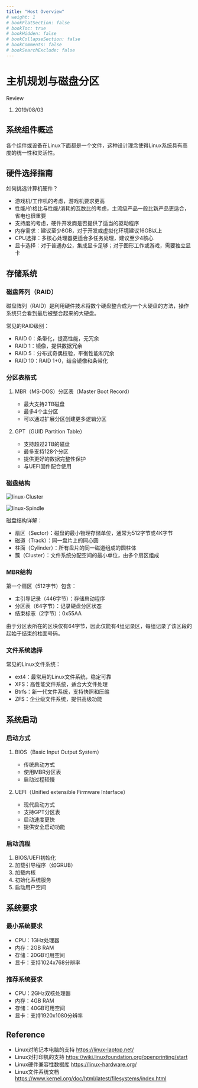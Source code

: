 ```yaml
---
title: "Host Overview"
# weight: 1
# bookFlatSection: false
# bookToc: true
# bookHidden: false
# bookCollapseSection: false
# bookComments: false
# bookSearchExclude: false
---
```


# 主机规划与磁盘分区

Review

1. 2019/08/03

## 系统组件概述

各个组件或设备在Linux下面都是一个文件，这种设计理念使得Linux系统具有高度的统一性和灵活性。

## 硬件选择指南

如何挑选计算机硬件？

- 游戏机/工作机的考虑，游戏机要求更高
- 性能/价格比与性能/消耗的瓦数比的考虑，主流级产品一般比新产品更适合，省电也很重要
- 支持度的考虑，硬件开发商是否提供了适当的驱动程序
- 内存需求：建议至少8GB，对于开发或虚拟化环境建议16GB以上
- CPU选择：多核心处理器更适合多任务处理，建议至少4核心
- 显卡选择：对于普通办公，集成显卡足够；对于图形工作或游戏，需要独立显卡

## 存储系统

### 磁盘阵列（RAID）

磁盘阵列（RAID）是利用硬件技术将数个硬盘整合成为一个大硬盘的方法，操作系统只会看到最后被整合起来的大硬盘。

常见的RAID级别：

- RAID 0：条带化，提高性能，无冗余
- RAID 1：镜像，提供数据冗余
- RAID 5：分布式奇偶校验，平衡性能和冗余
- RAID 10：RAID 1+0，结合镜像和条带化

### 分区表格式

1. MBR（MS-DOS）分区表（Master Boot Record）
   - 最大支持2TB磁盘
   - 最多4个主分区
   - 可以通过扩展分区创建更多逻辑分区

2. GPT（GUID Partition Table）
   - 支持超过2TB的磁盘
   - 最多支持128个分区
   - 提供更好的数据完整性保护
   - 与UEFI固件配合使用

### 磁盘结构

![linux-Cluster](images/linux-Cluster.png)

![linux-Spindle](images/linux-Spindle.png)

磁盘结构详解：

- 扇区（Sector）：磁盘的最小物理存储单位，通常为512字节或4K字节
- 磁道（Track）：同一盘片上的同心圆
- 柱面（Cylinder）：所有盘片的同一磁道组成的圆柱体
- 簇（Cluster）：文件系统分配空间的最小单位，由多个扇区组成

### MBR结构

第一个扇区（512字节）包含：

- 主引导记录（446字节）：存储启动程序
- 分区表（64字节）：记录硬盘分区状态
- 结束标志（2字节）：0x55AA

由于分区表所在的区块仅有64字节，因此仅能有4组记录区，每组记录了该区段的起始于结束的柱面号码。

### 文件系统选择

常见的Linux文件系统：

- ext4：最常用的Linux文件系统，稳定可靠
- XFS：高性能文件系统，适合大文件处理
- Btrfs：新一代文件系统，支持快照和压缩
- ZFS：企业级文件系统，提供高级功能

## 系统启动

### 启动方式

1. BIOS（Basic Input Output System）
   - 传统启动方式
   - 使用MBR分区表
   - 启动过程较慢

2. UEFI（Unified extensible Firmware Interface）
   - 现代启动方式
   - 支持GPT分区表
   - 启动速度更快
   - 提供安全启动功能

### 启动流程

1. BIOS/UEFI初始化
2. 加载引导程序（如GRUB）
3. 加载内核
4. 初始化系统服务
5. 启动用户空间

## 系统要求

### 最小系统要求

- CPU：1GHz处理器
- 内存：2GB RAM
- 存储：20GB可用空间
- 显卡：支持1024x768分辨率

### 推荐系统要求

- CPU：2GHz双核处理器
- 内存：4GB RAM
- 存储：40GB可用空间
- 显卡：支持1920x1080分辨率

## Reference

- Linux对笔记本电脑的支持 <https://linux-laptop.net/>
- Linux对打印机的支持 <https://wiki.linuxfoundation.org/openprinting/start>
- Linux硬件兼容性数据库 <https://linux-hardware.org/>
- Linux文件系统文档 <https://www.kernel.org/doc/html/latest/filesystems/index.html>
